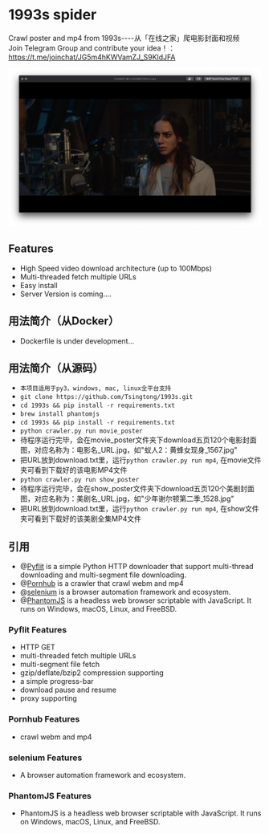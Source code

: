 # 1993s spider
Crawl poster and mp4 from 1993s----从「在线之家」爬电影封面和视频<br/>
Join Telegram Group and contribute your idea！：https://t.me/joinchat/JG5m4hKWVamZJ_S9KldJFA

![image](https://raw.githubusercontent.com/Tsingtong/1993s/master/png/1.png)

## Features
+ High Speed video download architecture (up to 100Mbps)
+ Multi-threaded fetch multiple URLs
+ Easy install
+ Server Version is coming....

## 用法简介（从Docker）
+ Dockerfile is under development...

## 用法简介（从源码）

- ```本项目适用于py3，windows, mac, linux全平台支持```
- ```git clone https://github.com/Tsingtong/1993s.git ```
- ```cd 1993s && pip install -r requirements.txt```
- ```brew install phantomjs```
- ```cd 1993s && pip install -r requirements.txt```
- ```python crawler.py run movie_poster```
- 待程序运行完毕，会在movie_poster文件夹下download五页120个电影封面图，对应名称为：电影名_URL.jpg，如"蚁人2：黄蜂女现身_1567.jpg"
- 把URL放到download.txt里，运行```python crawler.py run mp4```, 在movie文件夹可看到下载好的该电影MP4文件
- ```python crawler.py run show_poster```
- 待程序运行完毕，会在show_poster文件夹下download五页120个美剧封面图，对应名称为：美剧名_URL.jpg，如"少年谢尔顿第二季_1528.jpg"
- 把URL放到download.txt里，运行```python crawler.py run mp4```, 在show文件夹可看到下载好的该美剧全集MP4文件


## 引用

- @[Pyflit](https://github.com/galeo/pyflit) is a simple Python HTTP downloader that support multi-thread downloading and multi-segment file downloading.
- @[Pornhub](https://github.com/formateddd/Pornhub) is a crawler that crawl webm and mp4
- @[selenium](https://github.com/SeleniumHQ/selenium) is a browser automation framework and ecosystem.
- @[PhantomJS](http://phantomjs.org/) is a headless web browser scriptable with JavaScript. It runs on Windows, macOS, Linux, and FreeBSD.

### Pyflit Features

+ HTTP GET
+ multi-threaded fetch multiple URLs
+ multi-segment file fetch
+ gzip/deflate/bzip2 compression supporting
+ a simple progress-bar
+ download pause and resume
+ proxy supporting

### Pornhub Features
+ crawl webm and mp4

### selenium Features
+ A browser automation framework and ecosystem.

### PhantomJS Features
+ PhantomJS is a headless web browser scriptable with JavaScript. It runs on Windows, macOS, Linux, and FreeBSD.
